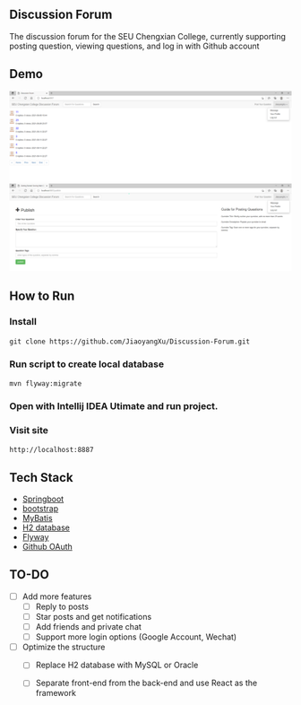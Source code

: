 ## Discussion Forum
The discussion forum for the SEU Chengxian College, currently supporting posting question, viewing questions, and log in with Github account 

## Demo
![Image text](https://raw.githubusercontent.com/JiaoyangXu/Discussion-Forum/main/pictures/Index-Page.png)
![Image text](https://raw.githubusercontent.com/JiaoyangXu/Discussion-Forum/main/pictures/publish-Page.png)

## How to Run

### Install
```
git clone https://github.com/JiaoyangXu/Discussion-Forum.git
```
### Run script to create local database
````
mvn flyway:migrate
````

### Open with Intellij IDEA Utimate and run project.

### Visit site
````
http://localhost:8887
````


## Tech Stack
* [Springboot](http://spring.io/guides)
* [bootstrap](https://v3.bootcss.com/)
* [MyBatis](https://mybatis.org/)
* [H2 database](http://www.h2database.com/html/main.html)
* [Flyway](https://flywaydb.org/getstarted/firststeps/maven)
* [Github OAuth](https://developer.github.com/apps/building-oauth-apps/creating-an-oauth-app)	

## TO-DO 
- [ ] Add more features
    - [ ] Reply to posts
    - [ ] Star posts and get notifications
    - [ ] Add friends and private chat
    - [ ] Support more login options (Google Account, Wechat)
  
- [ ] Optimize the structure
  - [ ] Replace H2 database with MySQL or Oracle
  - [ ] Separate front-end from the back-end and use React as the framework  

